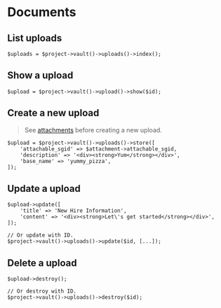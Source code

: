 # Documents

## List uploads

```
$uploads = $project->vault()->uploads()->index();
```

## Show a upload

```
$upload = $project->vault()->upload()->show($id);
```

## Create a new upload

> See [attachments](https://github.com/coopbelvedere/laravel-basecamp-api/blob/master/docs/attachments.md)
before creating a new upload.

```
$upload = $project->vault()->uploads()->store([
    'attachable_sgid' => $attachment->attachable_sgid,
    'description' => '<div><strong>Yum</strong></div>',
    'base_name' => 'yummy_pizza',
]);
```

## Update a upload

```
$upload->update([
    'title' => 'New Hire Information',
    'content' => '<div><strong>Let\'s get started</strong></div>',
]);

// Or update with ID.
$project->vault()->uploads()->update($id, [...]);
```

## Delete a upload

```
$upload->destroy();

// Or destroy with ID.
$project->vault()->uploads()->destroy($id);
```

